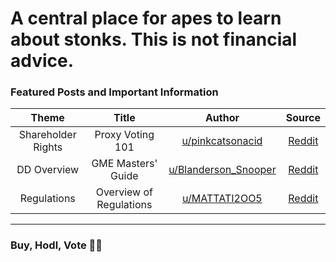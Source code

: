 # A central place for apes to learn about stonks. This is not financial advice.

### Featured Posts and Important Information
| Theme | Title      |  Author  | Source |
| :-------------: | :-------------: |:-------------:| :-------------:|
| Shareholder Rights |  Proxy Voting 101 | [u/pinkcatsonacid](https://www.reddit.com/user/pinkcatsonacid/) | [Reddit](https://www.reddit.com/r/Superstonk/comments/n6isp6/rock_the_vote_proxy_voting_101_the_most_important/) |
| DD Overview | GME Masters' Guide | [u/Blanderson_Snooper](https://www.reddit.com/user/Blanderson_Snooper/) | [Reddit](https://www.reddit.com/r/Superstonk/comments/njwv6n/the_gme_masters_guide_a_dd_campaign_for_apes/) |
| Regulations | Overview of Regulations | [u/MATTATI2OO5](https://www.reddit.com/user/MATTATI2OO5/) | [Reddit](https://www.reddit.com/r/Superstonk/comments/nkn84o/great_breakdownoverview_of_new_rules/) |
---

### Buy, Hodl, Vote 💎🙌
